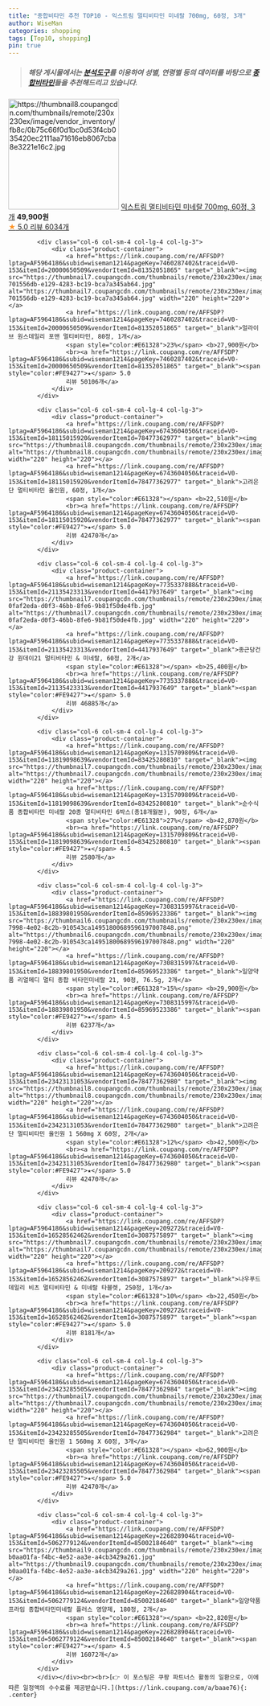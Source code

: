 ```yaml
---
title: "종합비타민 추천 TOP10 - 익스트림 멀티비타민 미네랄 700mg, 60정, 3개"
author: WiseMan
categories: shopping
tags: [Top10, shopping]
pin: true
---
```


> ##### 해당 게시물에서는 [**분석도구**](https://itemscout.io/)를 이용하여 **성별**, **연령별** 등의 데이터를 바탕으로 [**종합비타민**](https://link.coupang.com/a/baae76)들을 추천해드리고 있습니다.
<div class="container"><div class="row">
            <div class="col-6 col-sm-4 col-lg-4 col-lg-3">
                <div class="product-container">
                    <a href="https://link.coupang.com/re/AFFSDP?lptag=AF5964186&subid=wiseman1214&pageKey=6346000066&traceid=V0-153&itemId=13334313869&vendorItemId=83916860673" target="_blank"><img src="https://thumbnail8.coupangcdn.com/thumbnails/remote/230x230ex/image/vendor_inventory/fb8c/0b75c66f0d1bc0d53f4cb035420ec2111aa71616eb8067cba8e3221e16c2.jpg" alt="https://thumbnail8.coupangcdn.com/thumbnails/remote/230x230ex/image/vendor_inventory/fb8c/0b75c66f0d1bc0d53f4cb035420ec2111aa71616eb8067cba8e3221e16c2.jpg" width="220" height="220"></a>
                    <a href="https://link.coupang.com/re/AFFSDP?lptag=AF5964186&subid=wiseman1214&pageKey=6346000066&traceid=V0-153&itemId=13334313869&vendorItemId=83916860673" target="_blank">익스트림 멀티비타민 미네랄 700mg, 60정, 3개</a>
                    <span style="color:#E61328"></span> <b>49,900원</b>
                    <br><a href="https://link.coupang.com/re/AFFSDP?lptag=AF5964186&subid=wiseman1214&pageKey=6346000066&traceid=V0-153&itemId=13334313869&vendorItemId=83916860673" target="_blank"><span style="color:#FE9427">★</span> 5.0
                    리뷰 6034개</a>
                </div>
            </div>
            
            <div class="col-6 col-sm-4 col-lg-4 col-lg-3">
                <div class="product-container">
                    <a href="https://link.coupang.com/re/AFFSDP?lptag=AF5964186&subid=wiseman1214&pageKey=7460287402&traceid=V0-153&itemId=20000650509&vendorItemId=81352051865" target="_blank"><img src="https://thumbnail7.coupangcdn.com/thumbnails/remote/230x230ex/image/retail/images/38797201168226-701556db-e129-4283-bc19-bca7a345ab64.jpg" alt="https://thumbnail7.coupangcdn.com/thumbnails/remote/230x230ex/image/retail/images/38797201168226-701556db-e129-4283-bc19-bca7a345ab64.jpg" width="220" height="220"></a>
                    <a href="https://link.coupang.com/re/AFFSDP?lptag=AF5964186&subid=wiseman1214&pageKey=7460287402&traceid=V0-153&itemId=20000650509&vendorItemId=81352051865" target="_blank">얼라이브 원스데일리 포맨 멀티비타민, 80정, 1개</a>
                    <span style="color:#E61328">23%</span> <b>27,900원</b>
                    <br><a href="https://link.coupang.com/re/AFFSDP?lptag=AF5964186&subid=wiseman1214&pageKey=7460287402&traceid=V0-153&itemId=20000650509&vendorItemId=81352051865" target="_blank"><span style="color:#FE9427">★</span> 5.0
                    리뷰 50106개</a>
                </div>
            </div>
            
            <div class="col-6 col-sm-4 col-lg-4 col-lg-3">
                <div class="product-container">
                    <a href="https://link.coupang.com/re/AFFSDP?lptag=AF5964186&subid=wiseman1214&pageKey=6743604050&traceid=V0-153&itemId=18115015920&vendorItemId=78477362977" target="_blank"><img src="https://thumbnail8.coupangcdn.com/thumbnails/remote/230x230ex/image/vendor_inventory/fe2e/742a2e0ab62b3a56df6ad93bcbc59136a1d12b666f46da889260457ce01c.jpg" alt="https://thumbnail8.coupangcdn.com/thumbnails/remote/230x230ex/image/vendor_inventory/fe2e/742a2e0ab62b3a56df6ad93bcbc59136a1d12b666f46da889260457ce01c.jpg" width="220" height="220"></a>
                    <a href="https://link.coupang.com/re/AFFSDP?lptag=AF5964186&subid=wiseman1214&pageKey=6743604050&traceid=V0-153&itemId=18115015920&vendorItemId=78477362977" target="_blank">고려은단 멀티비타민 올인원, 60정, 1개</a>
                    <span style="color:#E61328"></span> <b>22,510원</b>
                    <br><a href="https://link.coupang.com/re/AFFSDP?lptag=AF5964186&subid=wiseman1214&pageKey=6743604050&traceid=V0-153&itemId=18115015920&vendorItemId=78477362977" target="_blank"><span style="color:#FE9427">★</span> 5.0
                    리뷰 42470개</a>
                </div>
            </div>
            
            <div class="col-6 col-sm-4 col-lg-4 col-lg-3">
                <div class="product-container">
                    <a href="https://link.coupang.com/re/AFFSDP?lptag=AF5964186&subid=wiseman1214&pageKey=7735337888&traceid=V0-153&itemId=21135423313&vendorItemId=4417937649" target="_blank"><img src="https://thumbnail7.coupangcdn.com/thumbnails/remote/230x230ex/image/retail/images/8344096057636789-0faf2eda-d0f3-46bb-8fe6-9b81f50de4fb.jpg" alt="https://thumbnail7.coupangcdn.com/thumbnails/remote/230x230ex/image/retail/images/8344096057636789-0faf2eda-d0f3-46bb-8fe6-9b81f50de4fb.jpg" width="220" height="220"></a>
                    <a href="https://link.coupang.com/re/AFFSDP?lptag=AF5964186&subid=wiseman1214&pageKey=7735337888&traceid=V0-153&itemId=21135423313&vendorItemId=4417937649" target="_blank">종근당건강 원데이21 멀티비타민 & 미네랄, 60정, 2개</a>
                    <span style="color:#E61328"></span> <b>25,400원</b>
                    <br><a href="https://link.coupang.com/re/AFFSDP?lptag=AF5964186&subid=wiseman1214&pageKey=7735337888&traceid=V0-153&itemId=21135423313&vendorItemId=4417937649" target="_blank"><span style="color:#FE9427">★</span> 5.0
                    리뷰 46885개</a>
                </div>
            </div>
            
            <div class="col-6 col-sm-4 col-lg-4 col-lg-3">
                <div class="product-container">
                    <a href="https://link.coupang.com/re/AFFSDP?lptag=AF5964186&subid=wiseman1214&pageKey=1315709809&traceid=V0-153&itemId=11819098639&vendorItemId=83425280810" target="_blank"><img src="https://thumbnail7.coupangcdn.com/thumbnails/remote/230x230ex/image/vendor_inventory/9ea4/eeaaed2f3086f9e8e7719d2d542012d53a9031c73619a7bd4591d0bad993.jpg" alt="https://thumbnail7.coupangcdn.com/thumbnails/remote/230x230ex/image/vendor_inventory/9ea4/eeaaed2f3086f9e8e7719d2d542012d53a9031c73619a7bd4591d0bad993.jpg" width="220" height="220"></a>
                    <a href="https://link.coupang.com/re/AFFSDP?lptag=AF5964186&subid=wiseman1214&pageKey=1315709809&traceid=V0-153&itemId=11819098639&vendorItemId=83425280810" target="_blank">순수식품 종합비타민 미네랄 20종 멀티비타민 6박스(총18개월분), 90정, 6개</a>
                    <span style="color:#E61328">27%</span> <b>42,870원</b>
                    <br><a href="https://link.coupang.com/re/AFFSDP?lptag=AF5964186&subid=wiseman1214&pageKey=1315709809&traceid=V0-153&itemId=11819098639&vendorItemId=83425280810" target="_blank"><span style="color:#FE9427">★</span> 4.5
                    리뷰 2580개</a>
                </div>
            </div>
            
            <div class="col-6 col-sm-4 col-lg-4 col-lg-3">
                <div class="product-container">
                    <a href="https://link.coupang.com/re/AFFSDP?lptag=AF5964186&subid=wiseman1214&pageKey=7308315997&traceid=V0-153&itemId=18839801950&vendorItemId=85969523386" target="_blank"><img src="https://thumbnail6.coupangcdn.com/thumbnails/remote/230x230ex/image/retail/images/dc3378a0-7998-4e02-8c2b-910543ca14951800689596197007848.png" alt="https://thumbnail6.coupangcdn.com/thumbnails/remote/230x230ex/image/retail/images/dc3378a0-7998-4e02-8c2b-910543ca14951800689596197007848.png" width="220" height="220"></a>
                    <a href="https://link.coupang.com/re/AFFSDP?lptag=AF5964186&subid=wiseman1214&pageKey=7308315997&traceid=V0-153&itemId=18839801950&vendorItemId=85969523386" target="_blank">일양약품 리얼메디 멀티 종합 비타민미네랄 21, 90정, 76.5g, 2개</a>
                    <span style="color:#E61328">15%</span> <b>29,900원</b>
                    <br><a href="https://link.coupang.com/re/AFFSDP?lptag=AF5964186&subid=wiseman1214&pageKey=7308315997&traceid=V0-153&itemId=18839801950&vendorItemId=85969523386" target="_blank"><span style="color:#FE9427">★</span> 4.5
                    리뷰 6237개</a>
                </div>
            </div>
            
            <div class="col-6 col-sm-4 col-lg-4 col-lg-3">
                <div class="product-container">
                    <a href="https://link.coupang.com/re/AFFSDP?lptag=AF5964186&subid=wiseman1214&pageKey=6743604050&traceid=V0-153&itemId=23423131053&vendorItemId=78477362980" target="_blank"><img src="https://thumbnail8.coupangcdn.com/thumbnails/remote/230x230ex/image/vendor_inventory/84ab/5f9a22e7b7eb6ff4fa0f86fb7ea79a389f0d37db2309233d1d16eca1e3de.jpg" alt="https://thumbnail8.coupangcdn.com/thumbnails/remote/230x230ex/image/vendor_inventory/84ab/5f9a22e7b7eb6ff4fa0f86fb7ea79a389f0d37db2309233d1d16eca1e3de.jpg" width="220" height="220"></a>
                    <a href="https://link.coupang.com/re/AFFSDP?lptag=AF5964186&subid=wiseman1214&pageKey=6743604050&traceid=V0-153&itemId=23423131053&vendorItemId=78477362980" target="_blank">고려은단 멀티비타민 올인원 1 560mg X 60정, 2개</a>
                    <span style="color:#E61328">12%</span> <b>42,500원</b>
                    <br><a href="https://link.coupang.com/re/AFFSDP?lptag=AF5964186&subid=wiseman1214&pageKey=6743604050&traceid=V0-153&itemId=23423131053&vendorItemId=78477362980" target="_blank"><span style="color:#FE9427">★</span> 5.0
                    리뷰 42470개</a>
                </div>
            </div>
            
            <div class="col-6 col-sm-4 col-lg-4 col-lg-3">
                <div class="product-container">
                    <a href="https://link.coupang.com/re/AFFSDP?lptag=AF5964186&subid=wiseman1214&pageKey=209272&traceid=V0-153&itemId=16528562462&vendorItemId=3087575897" target="_blank"><img src="https://thumbnail7.coupangcdn.com/thumbnails/remote/230x230ex/image/vendor_inventory/1045/44c2613ad08b447b4ad61bb8925a7d3969cdfb56e5ca80cbf475c50b4809.png" alt="https://thumbnail7.coupangcdn.com/thumbnails/remote/230x230ex/image/vendor_inventory/1045/44c2613ad08b447b4ad61bb8925a7d3969cdfb56e5ca80cbf475c50b4809.png" width="220" height="220"></a>
                    <a href="https://link.coupang.com/re/AFFSDP?lptag=AF5964186&subid=wiseman1214&pageKey=209272&traceid=V0-153&itemId=16528562462&vendorItemId=3087575897" target="_blank">나우푸드 데일리 비츠 멀티비타민 & 미네랄 타블렛, 250정, 1개</a>
                    <span style="color:#E61328">10%</span> <b>22,450원</b>
                    <br><a href="https://link.coupang.com/re/AFFSDP?lptag=AF5964186&subid=wiseman1214&pageKey=209272&traceid=V0-153&itemId=16528562462&vendorItemId=3087575897" target="_blank"><span style="color:#FE9427">★</span> 5.0
                    리뷰 8181개</a>
                </div>
            </div>
            
            <div class="col-6 col-sm-4 col-lg-4 col-lg-3">
                <div class="product-container">
                    <a href="https://link.coupang.com/re/AFFSDP?lptag=AF5964186&subid=wiseman1214&pageKey=6743604050&traceid=V0-153&itemId=23423285505&vendorItemId=78477362984" target="_blank"><img src="https://thumbnail7.coupangcdn.com/thumbnails/remote/230x230ex/image/vendor_inventory/6b57/38c588de05be41da040435ae49ee99209faba61282ad58bb7f1e8a24d2f7.jpg" alt="https://thumbnail7.coupangcdn.com/thumbnails/remote/230x230ex/image/vendor_inventory/6b57/38c588de05be41da040435ae49ee99209faba61282ad58bb7f1e8a24d2f7.jpg" width="220" height="220"></a>
                    <a href="https://link.coupang.com/re/AFFSDP?lptag=AF5964186&subid=wiseman1214&pageKey=6743604050&traceid=V0-153&itemId=23423285505&vendorItemId=78477362984" target="_blank">고려은단 멀티비타민 올인원 1 560mg X 60정, 3개</a>
                    <span style="color:#E61328"></span> <b>62,900원</b>
                    <br><a href="https://link.coupang.com/re/AFFSDP?lptag=AF5964186&subid=wiseman1214&pageKey=6743604050&traceid=V0-153&itemId=23423285505&vendorItemId=78477362984" target="_blank"><span style="color:#FE9427">★</span> 5.0
                    리뷰 42470개</a>
                </div>
            </div>
            
            <div class="col-6 col-sm-4 col-lg-4 col-lg-3">
                <div class="product-container">
                    <a href="https://link.coupang.com/re/AFFSDP?lptag=AF5964186&subid=wiseman1214&pageKey=226828904&traceid=V0-153&itemId=5062779124&vendorItemId=85002184640" target="_blank"><img src="https://thumbnail9.coupangcdn.com/thumbnails/remote/230x230ex/image/retail/images/1082517761404143-b0aa01fa-f4bc-4e52-aa3e-a4cb3429a261.jpg" alt="https://thumbnail9.coupangcdn.com/thumbnails/remote/230x230ex/image/retail/images/1082517761404143-b0aa01fa-f4bc-4e52-aa3e-a4cb3429a261.jpg" width="220" height="220"></a>
                    <a href="https://link.coupang.com/re/AFFSDP?lptag=AF5964186&subid=wiseman1214&pageKey=226828904&traceid=V0-153&itemId=5062779124&vendorItemId=85002184640" target="_blank">일양약품 프라임 종합비타민미네랄 플러스 영양제, 180정, 2개</a>
                    <span style="color:#E61328"></span> <b>22,820원</b>
                    <br><a href="https://link.coupang.com/re/AFFSDP?lptag=AF5964186&subid=wiseman1214&pageKey=226828904&traceid=V0-153&itemId=5062779124&vendorItemId=85002184640" target="_blank"><span style="color:#FE9427">★</span> 4.5
                    리뷰 16072개</a>
                </div>
            </div>
            </div></div><br><br>[👉 이 포스팅은 쿠팡 파트너스 활동의 일환으로, 이에 따른 일정액의 수수료를 제공받습니다.](https://link.coupang.com/a/baae76){: .center}